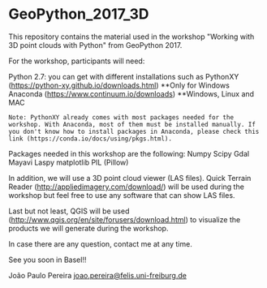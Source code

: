 # GeoPython_2017_3D
This repository contains the material used in the workshop "Working with 3D point clouds with Python" from GeoPython 2017.

For the workshop, participants will need:

Python 2.7: you can get with different installations such as 
  PythonXY (https://python-xy.github.io/downloads.html) **Only for Windows
	Anaconda (https://www.continuum.io/downloads) **Windows, Linux and MAC

	Note: PythonXY already comes with most packages needed for the workshop. With Anaconda, most of them must be installed manually. If you don't know how to install packages in Anaconda, please check this link (https://conda.io/docs/using/pkgs.html).

Packages needed in this workshop are the following:
	Numpy
	Scipy
	Gdal
	Mayavi
	Laspy
	matplotlib
	PIL (Pillow)

In addition, we will use a 3D point cloud viewer (LAS files). Quick Terrain Reader (http://appliedimagery.com/download/) will be used during the workshop but feel free	to use any software that can show LAS files.

Last but not least, QGIS will be used (http://www.qgis.org/en/site/forusers/download.html) to visualize the products we will generate during the workshop.

In case there are any question, contact me at any time.

See you soon in Basel!!

João Paulo Pereira
joao.pereira@felis.uni-freiburg.de
